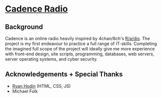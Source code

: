 # [Cadence Radio](http://www.kenellorando.com)
## Background
Cadence is an online radio heavily inspired by 4chan/8ch's [R/a/dio](http://r-a-d.io/). The project is my first endeavour to practice a full range of IT-skills. Completing the imagined full scope of the project will ideally give me more experience with front-end design, site scripts, programming, databases, web servers, server operating systems, and cyber security.

## Acknowledgements + Special Thanks
* [Ryan Hodin](https://github.com/za419) (HTML, CSS, JS)
* Michael Folk
